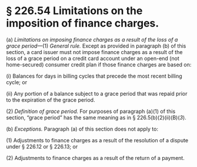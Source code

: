 # § 226.54   Limitations on the imposition of finance charges.

(a) *Limitations on imposing finance charges as a result of the loss of a grace period*—(1) *General rule.* Except as provided in paragraph (b) of this section, a card issuer must not impose finance charges as a result of the loss of a grace period on a credit card account under an open-end (not home-secured) consumer credit plan if those finance charges are based on:


(i) Balances for days in billing cycles that precede the most recent billing cycle; or


(ii) Any portion of a balance subject to a grace period that was repaid prior to the expiration of the grace period.


(2) *Definition of grace period.* For purposes of paragraph (a)(1) of this section, “grace period” has the same meaning as in § 226.5(b)(2)(ii)(B)(*3*).


(b) *Exceptions.* Paragraph (a) of this section does not apply to:


(1) Adjustments to finance charges as a result of the resolution of a dispute under § 226.12 or § 226.13; or


(2) Adjustments to finance charges as a result of the return of a payment.




